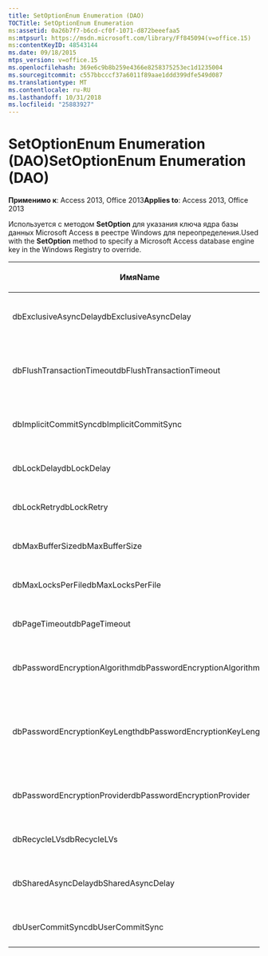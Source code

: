 ```yaml
---
title: SetOptionEnum Enumeration (DAO)
TOCTitle: SetOptionEnum Enumeration
ms:assetid: 0a26b7f7-b6cd-cf0f-1071-d872beeefaa5
ms:mtpsurl: https://msdn.microsoft.com/library/Ff845094(v=office.15)
ms:contentKeyID: 48543144
ms.date: 09/18/2015
mtps_version: v=office.15
ms.openlocfilehash: 369e6c9b8b259e4366e8258375253ec1d1235004
ms.sourcegitcommit: c557bbcccf37a6011f89aae1ddd399dfe549d087
ms.translationtype: MT
ms.contentlocale: ru-RU
ms.lasthandoff: 10/31/2018
ms.locfileid: "25883927"
---
```

# <a name="setoptionenum-enumeration-dao"></a><span data-ttu-id="08157-102">SetOptionEnum Enumeration (DAO)</span><span class="sxs-lookup"><span data-stu-id="08157-102">SetOptionEnum Enumeration (DAO)</span></span>


<span data-ttu-id="08157-103">**Применимо к**: Access 2013, Office 2013</span><span class="sxs-lookup"><span data-stu-id="08157-103">**Applies to**: Access 2013, Office 2013</span></span>

<span data-ttu-id="08157-104">Используется с методом **SetOption** для указания ключа ядра базы данных Microsoft Access в реестре Windows для переопределения.</span><span class="sxs-lookup"><span data-stu-id="08157-104">Used with the **SetOption** method to specify a Microsoft Access database engine key in the Windows Registry to override.</span></span>

<table>
<colgroup>
<col style="width: 33%" />
<col style="width: 33%" />
<col style="width: 33%" />
</colgroup>
<thead>
<tr class="header">
<th><p><span data-ttu-id="08157-105">Имя</span><span class="sxs-lookup"><span data-stu-id="08157-105">Name</span></span></p></th>
<th><p><span data-ttu-id="08157-106">Значение</span><span class="sxs-lookup"><span data-stu-id="08157-106">Value</span></span></p></th>
<th><p><span data-ttu-id="08157-107">Описание</span><span class="sxs-lookup"><span data-stu-id="08157-107">Description</span></span></p></th>
</tr>
</thead>
<tbody>
<tr class="odd">
<td><p><span data-ttu-id="08157-108">dbExclusiveAsyncDelay</span><span class="sxs-lookup"><span data-stu-id="08157-108">dbExclusiveAsyncDelay</span></span></p></td>
<td><p><span data-ttu-id="08157-109">60</span><span class="sxs-lookup"><span data-stu-id="08157-109">60</span></span></p></td>
<td><p><span data-ttu-id="08157-110">Ключ ExclusiveAsyncDelay.</span><span class="sxs-lookup"><span data-stu-id="08157-110">The ExclusiveAsyncDelay key.</span></span></p></td>
</tr>
<tr class="even">
<td><p><span data-ttu-id="08157-111">dbFlushTransactionTimeout</span><span class="sxs-lookup"><span data-stu-id="08157-111">dbFlushTransactionTimeout</span></span></p></td>
<td><p><span data-ttu-id="08157-112">66</span><span class="sxs-lookup"><span data-stu-id="08157-112">66</span></span></p></td>
<td><p><span data-ttu-id="08157-113">Ключ FlushTransactionTimeout.</span><span class="sxs-lookup"><span data-stu-id="08157-113">The FlushTransactionTimeout key.</span></span></p></td>
</tr>
<tr class="odd">
<td><p><span data-ttu-id="08157-114">dbImplicitCommitSync</span><span class="sxs-lookup"><span data-stu-id="08157-114">dbImplicitCommitSync</span></span></p></td>
<td><p><span data-ttu-id="08157-115">59</span><span class="sxs-lookup"><span data-stu-id="08157-115">59</span></span></p></td>
<td><p><span data-ttu-id="08157-116">Ключ ImplicitCommitSync.</span><span class="sxs-lookup"><span data-stu-id="08157-116">The ImplicitCommitSync key.</span></span></p></td>
</tr>
<tr class="even">
<td><p><span data-ttu-id="08157-117">dbLockDelay</span><span class="sxs-lookup"><span data-stu-id="08157-117">dbLockDelay</span></span></p></td>
<td><p><span data-ttu-id="08157-118">63</span><span class="sxs-lookup"><span data-stu-id="08157-118">63</span></span></p></td>
<td><p><span data-ttu-id="08157-119">Ключ LockDelay.</span><span class="sxs-lookup"><span data-stu-id="08157-119">The LockDelay key.</span></span></p></td>
</tr>
<tr class="odd">
<td><p><span data-ttu-id="08157-120">dbLockRetry</span><span class="sxs-lookup"><span data-stu-id="08157-120">dbLockRetry</span></span></p></td>
<td><p><span data-ttu-id="08157-121">57</span><span class="sxs-lookup"><span data-stu-id="08157-121">57</span></span></p></td>
<td><p><span data-ttu-id="08157-122">Ключ LockRetry.</span><span class="sxs-lookup"><span data-stu-id="08157-122">The LockRetry key.</span></span></p></td>
</tr>
<tr class="even">
<td><p><span data-ttu-id="08157-123">dbMaxBufferSize</span><span class="sxs-lookup"><span data-stu-id="08157-123">dbMaxBufferSize</span></span></p></td>
<td><p><span data-ttu-id="08157-124">8</span><span class="sxs-lookup"><span data-stu-id="08157-124">8</span></span></p></td>
<td><p><span data-ttu-id="08157-125">Ключ MaxBufferSize.</span><span class="sxs-lookup"><span data-stu-id="08157-125">The MaxBufferSize key.</span></span></p></td>
</tr>
<tr class="odd">
<td><p><span data-ttu-id="08157-126">dbMaxLocksPerFile</span><span class="sxs-lookup"><span data-stu-id="08157-126">dbMaxLocksPerFile</span></span></p></td>
<td><p><span data-ttu-id="08157-127">62</span><span class="sxs-lookup"><span data-stu-id="08157-127">62</span></span></p></td>
<td><p><span data-ttu-id="08157-128">Ключ MaxLocksPerFile.</span><span class="sxs-lookup"><span data-stu-id="08157-128">The MaxLocksPerFile key.</span></span></p></td>
</tr>
<tr class="even">
<td><p><span data-ttu-id="08157-129">dbPageTimeout</span><span class="sxs-lookup"><span data-stu-id="08157-129">dbPageTimeout</span></span></p></td>
<td><p><span data-ttu-id="08157-130">6</span><span class="sxs-lookup"><span data-stu-id="08157-130">6</span></span></p></td>
<td><p><span data-ttu-id="08157-131">Ключ PageTimeout.</span><span class="sxs-lookup"><span data-stu-id="08157-131">The PageTimeout key.</span></span></p></td>
</tr>
<tr class="odd">
<td><p><span data-ttu-id="08157-132">dbPasswordEncryptionAlgorithm</span><span class="sxs-lookup"><span data-stu-id="08157-132">dbPasswordEncryptionAlgorithm</span></span></p></td>
<td><p><span data-ttu-id="08157-133">81</span><span class="sxs-lookup"><span data-stu-id="08157-133">81</span></span></p></td>
<td><p><span data-ttu-id="08157-134">Имя алгоритма шифрования.</span><span class="sxs-lookup"><span data-stu-id="08157-134">The name of the encryption algorithm.</span></span></p></td>
</tr>
<tr class="even">
<td><p><span data-ttu-id="08157-135">dbPasswordEncryptionKeyLength</span><span class="sxs-lookup"><span data-stu-id="08157-135">dbPasswordEncryptionKeyLength</span></span></p></td>
<td><p><span data-ttu-id="08157-136">82</span><span class="sxs-lookup"><span data-stu-id="08157-136">82</span></span></p></td>
<td><p><span data-ttu-id="08157-137">Длина ключа шифрования.</span><span class="sxs-lookup"><span data-stu-id="08157-137">The encryption key length.</span></span> <span data-ttu-id="08157-138">Должен быть нескольких 8, начиная с 40.</span><span class="sxs-lookup"><span data-stu-id="08157-138">Must be a multiple of 8, starting at 40.</span></span></p></td>
</tr>
<tr class="odd">
<td><p><span data-ttu-id="08157-139">dbPasswordEncryptionProvider</span><span class="sxs-lookup"><span data-stu-id="08157-139">dbPasswordEncryptionProvider</span></span></p></td>
<td><p><span data-ttu-id="08157-140">80</span><span class="sxs-lookup"><span data-stu-id="08157-140">80</span></span></p></td>
<td><p><span data-ttu-id="08157-141">Имя поставщика шифрования.</span><span class="sxs-lookup"><span data-stu-id="08157-141">The name of the encryption provider.</span></span></p></td>
</tr>
<tr class="even">
<td><p><span data-ttu-id="08157-142">dbRecycleLVs</span><span class="sxs-lookup"><span data-stu-id="08157-142">dbRecycleLVs</span></span></p></td>
<td><p><span data-ttu-id="08157-143">65</span><span class="sxs-lookup"><span data-stu-id="08157-143">65</span></span></p></td>
<td><p><span data-ttu-id="08157-144">Ключ RecycleLVs.</span><span class="sxs-lookup"><span data-stu-id="08157-144">The RecycleLVs key.</span></span></p></td>
</tr>
<tr class="odd">
<td><p><span data-ttu-id="08157-145">dbSharedAsyncDelay</span><span class="sxs-lookup"><span data-stu-id="08157-145">dbSharedAsyncDelay</span></span></p></td>
<td><p><span data-ttu-id="08157-146">61</span><span class="sxs-lookup"><span data-stu-id="08157-146">61</span></span></p></td>
<td><p><span data-ttu-id="08157-147">Ключ SharedAsyncDelay.</span><span class="sxs-lookup"><span data-stu-id="08157-147">The SharedAsyncDelay key.</span></span></p></td>
</tr>
<tr class="even">
<td><p><span data-ttu-id="08157-148">dbUserCommitSync</span><span class="sxs-lookup"><span data-stu-id="08157-148">dbUserCommitSync</span></span></p></td>
<td><p><span data-ttu-id="08157-149">58</span><span class="sxs-lookup"><span data-stu-id="08157-149">58</span></span></p></td>
<td><p><span data-ttu-id="08157-150">Ключ UserCommitSync.</span><span class="sxs-lookup"><span data-stu-id="08157-150">The UserCommitSync key.</span></span></p></td>
</tr>
</tbody>
</table>

